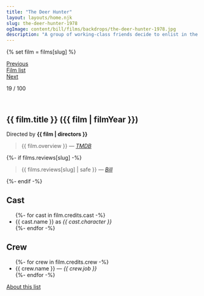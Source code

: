 ```yaml
---
title: "The Deer Hunter"
layout: layouts/home.njk
slug: the-deer-hunter-1978
ogImage: content/bill/films/backdrops/the-deer-hunter-1978.jpg
description: "A group of working-class friends decide to enlist in the Army during the Vietnam War and finds it to be hellish chaos -- not the noble venture they imagined. Before they left, Steven married his pregnant girlfriend -- and Michael and Nick were in love with the same woman. But all three are different men upon their return."
---
```


{% set film = films[slug] %}

<nav class="films">
  <div class="prev">
    <a href="../the-man-who-fell-to-earth-1976"><i class="fa-solid fa-chevron-left fa-xs"></i> Previous</a>
  </div>
  <div>
    <a href="../">Film list</a>
  </div>
  <div class="next">
    <a href="../apocalypse-now-1979">Next <i class="fa-solid fa-chevron-right fa-xs"></i></a>
  </div>
</nav>

<p>19 / 100</p>

<article class="film slug-the-deer-hunter-1978">
  <div class="backdrop-and-poster">
    <img class="poster" src="../films/posters/{{ slug }}.jpg" alt="">
    <img class="backdrop" src="../films/backdrops/{{ slug }}.jpg" alt="">
  </div>

  <h1>{{ film.title }} ({{ film | filmYear }})</h1>

  

  <p class="director">
    Directed by <strong>{{ film | directors }}</strong>
  </p>

  <blockquote> 
    {{ film.overview }} <em>—&nbsp;<a href="https://www.themoviedb.org/movie/{{ film.id }}">TMDB</a></em>
  </blockquote> 

  {%- if films.reviews[slug] -%}
    <blockquote> 
      {{ films.reviews[slug] | safe }} <em>—&nbsp;<a href="/bill">Bill</a></em>
    </blockquote> 
  {%- endif -%}

  <h2>
    Cast
  </h2>
  <ul>
    {%- for cast in film.credits.cast -%}
      <li>
        {{ cast.name }} as <em>{{ cast.character }}</em>
      </li>
    {%- endfor -%}
  </ul>

  <h2>
    Crew
  </h2>
  <ul>
    {%- for crew in film.credits.crew -%}
      <li>
        {{ crew.name }} &mdash; <em>{{ crew.job }}</em>
      </li>
    {%- endfor -%}
  </ul>
</article>
<footer>
  <a href="../about">About this list</a>
</footer>
